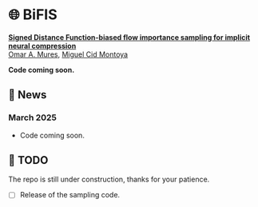 # 🌐 BiFIS

[**Signed Distance Function-biased flow importance sampling for implicit neural compression**]()<br/>
[Omar A. Mures](https://omaralv.com/), [Miguel Cid Montoya]()

**Code coming soon.**

## 📢 News

### March 2025

- Code coming soon.

## 🎯 TODO

The repo is still under construction, thanks for your patience. 
- [ ] Release of the sampling code.
